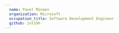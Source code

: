 ```yaml
---
  name: Pavel Minaev
  organization: Microsoft
  occupation_title: Software Development Engineer
  github: int19h
---
```

